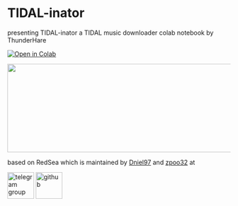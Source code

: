 # TIDAL-inator
presenting TIDAL-inator a TIDAL music downloader colab notebook by ThunderHare

[![Open in Colab](https://colab.research.google.com/assets/colab-badge.svg)](https://colab.research.google.com/github/bm92aWJldnJvcw/TIDAL-inator/blob/main/TIDAL-inator.ipynb)
<p align="center"><img src="https://user-images.githubusercontent.com/68984972/113110789-174a4a80-91cd-11eb-8b84-c7551f820928.png" width="640" height="200"></center></p>

based on RedSea which is maintained by <a href="https://github.com/Dniel97">Dniel97</a> and <a href="https://github.com/zpoo32">zpoo32</a> at

<a href="https://t.me/RedSea_Community"><img src='https://telegram.org/img/t_logo.svg' height="60" alt="telegram group"/></a>
<a href="https://github.com/Dniel97/RedSea"><img src='https://github.com/fluidicon.png' height="60" alt="github"/></a>
